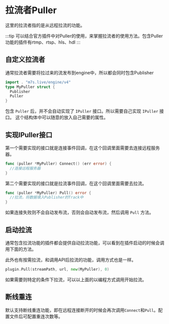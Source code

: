 # 拉流者Puller

这里的拉流者指的是从远程拉流的功能。

:::tip
可以结合官方插件中对Puller的使用，来掌握拉流者的使用方法。包含Puller功能的插件有rtmp、rtsp、hls、hdl
:::


## 自定义拉流者

通常拉流者需要将拉过来的流发布到engine中，所以都会同时包含Publisher

```go
import . "m7s.live/engine/v4"
type MyPuller struct {
  Publisher
  Puller
}
```

包含 `Puller` 后，并不会自动实现了 `IPuller` 接口。所以需要自己实现 `IPuller` 接口。
这个结构体中可以随意的放入自己需要的属性。

## 实现IPuller接口
第一个需要实现的接口就是连接事件回调，在这个回调里面需要去连接远程服务器。

```go
func (puller *MyPuller) Connect() (err error) {
  //连接远程服务器
}
```
第二个需要实现的接口就是拉流事件回调，在这个回调里面需要去拉流。

```go
func (puller *MyPuller) Pull() error {
  //拉流，将数据填入Publisher的Track中
}
```
如果连接失败则不会自动发布流，否则会自动发布流，然后调用 `Pull` 方法。

## 启动拉流

通常包含拉流功能的插件都会提供自动拉流功能，可以看到在插件启动的时候会调用下面的方法。

此外也有按需拉流，和调用API后拉流的功能，调用方式也是一样。

```go
plugin.Pull(streamPath, url, new(MyPuller), 0)
```
如果需要则特定的条件下拉流，可以以上面的以编程方式调用开始拉流。

## 断线重连

默认支持断线重连功能，即在远程连接断开的时候会再次调用`Connect`和`Pull`。配置文件后可配置重连次数等。

